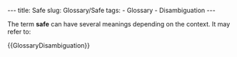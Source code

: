 --- title: Safe slug: Glossary/Safe tags: - Glossary - Disambiguation ---

The term **safe** can have several meanings depending on the context. It may refer to:

{{GlossaryDisambiguation}}
